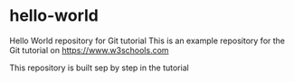 # hello-world
Hello World repository for Git tutorial
This is an example repository for the Git tutorial on https://www.w3schools.com

This repository is built sep by step in the tutorial